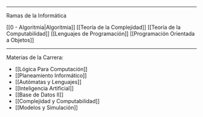 ***
Ramas de la Informática

[[0 - Algoritmia|Algoritmia]]
[[Teoría de la Complejidad]]
[[Teoría de la Computabilidad]]
[[Lenguajes de Programación]]
[[Programación Orientada a Objetos]]
***
Materias de la Carrera:
- [[Lógica Para Computación]]
- [[Planeamiento Informático]] 
- [[Autómatas y Lenguajes]]
- [[Inteligencia Artificial]] 
- [[Base de Datos II]] 
- [[Complejidad y Computabilidad]] 
- [[Modelos y Simulación]] 